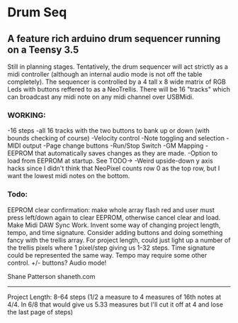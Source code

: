 # Drum Seq

## A feature rich arduino drum sequencer running on a Teensy 3.5

Still in planning stages. Tentatively, the drum sequencer will act strictly as a midi controller (although an internal audio mode is not off the table completely).
The sequencer is controlled by a 4 tall x 8 wide matrix of RGB Leds with buttons reffered to as a NeoTrellis.
There will be 16 "tracks" which can broadcast any midi note on any midi channel over USBMidi.

### WORKING:

-16 steps
-all 16 tracks with the two buttons to bank up or down (with bounds checking of course)
-Velocity control
-Note toggling and selection
-MIDI output
-Page change buttons
-Run/Stop Switch
-GM Mapping
-EEPROM that automatically saves changes as they are made.
-Option to load from EEPROM at startup. See TODO->
-Weird upside-down y axis hacks since I didn't think that NeoPixel counts row 0 as the top row, but I want the lowest midi notes on the bottom.

### Todo:

EEPROM clear confirmation: make whole array flash red and user must press left/down again to clear EEPROM, otherwise cancel clear and load.
Make Midi DAW Sync Work.
Invent some way of changing project length, tempo, and time signature. Consider adding buttons and doing something fancy with the trellis array.
For project length, could just light up a number of the trellis pixels where 1 pixel/step giving us 1-32 steps. Time signature could be represented the same way. Tempo may require some other control. +/- buttons?
Audio mode!

Shane Patterson
shaneth.com

---

Project Length: 8-64 steps (1/2 a measure to 4 measures of 16th notes at 4/4. In 6/8 that would give us 5.33 measures but I'll cut it off at 4 and lose the last page of steps)
